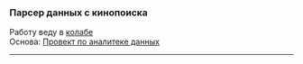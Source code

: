### Парсер данных с кинопоиска
Работу веду в [колабе](https://colab.research.google.com/drive/1LpTNqnM9rLcBiJ5oD2b6acyMMb1lP5bB?hl=ru#scrollTo=IXPiXruySoM3) \
Основа: [Провект по аналитеке данных](https://miptstats.github.io/courses/ad_fivt/data_parsing.html)  

---
